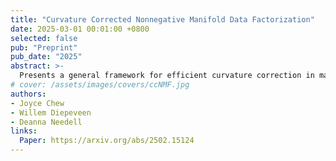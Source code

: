 ```yaml
---
title: "Curvature Corrected Nonnegative Manifold Data Factorization"
date: 2025-03-01 00:01:00 +0800
selected: false
pub: "Preprint"
pub_date: "2025"
abstract: >-
  Presents a general framework for efficient curvature correction in manifold-based NMF, enabling practical manifold data factorization.
# cover: /assets/images/covers/ccNMF.jpg
authors:
- Joyce Chew
- Willem Diepeveen
- Deanna Needell
links:
  Paper: https://arxiv.org/abs/2502.15124
---
```

